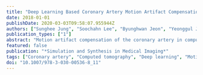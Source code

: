 ```yaml
---
title: "Deep Learning Based Coronary Artery Motion Artifact Compensation Using Style-Transfer Synthesis in CT Images"
date: 2018-01-01
publishDate: 2020-03-03T09:58:07.955944Z
authors: ["Sunghee Jung", "Soochahn Lee", "Byunghwan Jeon", "Yeonggul Jang", "Hyuk-Jae Chang"]
publication_types: ["1"]
abstract: "Motion artifact compensation of the coronary artery in computed tomography (CT) is required to quantify the risk of coronary artery disease more accurately. We present a novel method based on deep learning for motion artifact compensation in coronary CT angiography (CCTA). The ground-truth, i.e., coronary artery without motion, was synthesized using full-phase four-dimensional (4D) CT by applying style-transfer method because it is medically impossible to obtain in practice. The network for motion artifact compensation based on very deep convolutional neural network (CNN) is trained using the synthesized ground-truth. An observer study was performed for the evaluation of the proposed method. The motion artifacts were markedly reduced and boundaries of the coronary artery were much sharper than before applying the proposed method, with a strong inter-observer agreement (kappa = 0.78)."
featured: false
publication: "*Simulation and Synthesis in Medical Imaging*"
tags: ["Coronary artery", "Computed tomography", "Deep learning", "Motion artifact compensation", "Style-transfer"]
doi: "10.1007/978-3-030-00536-8_11"
---
```


